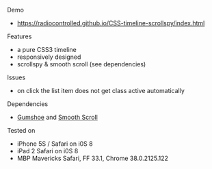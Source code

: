 Demo
* <a href="http://radiocontrolled.github.io/css-timeline-scrollspy/index.html">https://radiocontrolled.github.io/CSS-timeline-scrollspy/index.html</a>
 
Features
* a pure CSS3 timeline
* responsively designed
* scrollspy & smooth scroll (see dependencies)

Issues 
* on click the list item does not get class active automatically

Dependencies
* <a href="https://github.com/cferdinandi/gumshoe">Gumshoe</a> and <a href="https://github.com/cferdinandi/smooth-scroll">Smooth Scroll</a>

Tested on
* iPhone 5S / Safari on i0S 8 
* iPad 2 Safari on i0S 8
* MBP Mavericks Safari, FF 33.1, Chrome 38.0.2125.122

